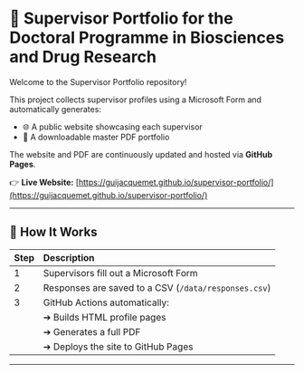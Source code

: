 # 🧬 Supervisor Portfolio for the Doctoral Programme in Biosciences and Drug Research

Welcome to the Supervisor Portfolio repository!

This project collects supervisor profiles using a Microsoft Form and automatically generates:
- 🌐 A public website showcasing each supervisor
- 📄 A downloadable master PDF portfolio

The website and PDF are continuously updated and hosted via **GitHub Pages**.

👉 **Live Website:** [https://guijacquemet.github.io/supervisor-portfolio/](https://guijacquemet.github.io/supervisor-portfolio/)

---

## 🚀 How It Works

| Step | Description |
|:----|:------------|
| 1 | Supervisors fill out a Microsoft Form |
| 2 | Responses are saved to a CSV (`/data/responses.csv`) |
| 3 | GitHub Actions automatically: |
|    | ➔ Builds HTML profile pages |
|    | ➔ Generates a full PDF |
|    | ➔ Deploys the site to GitHub Pages |

---
